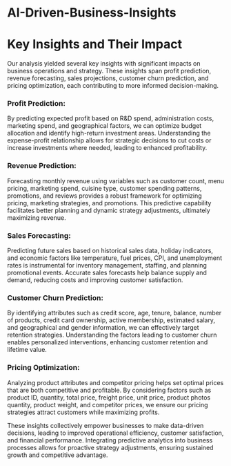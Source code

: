 # AI-Driven-Business-Insights

<h1> Key Insights and Their Impact </h1>

<p>Our analysis yielded several key insights with significant impacts on business operations and strategy. These insights span profit prediction, revenue forecasting, sales projections, customer churn prediction, and pricing optimization, each contributing to more informed decision-making.</p>

<h3>Profit Prediction:</h3>
By predicting expected profit based on R&D spend, administration costs, marketing spend, and geographical factors, we can optimize budget allocation and identify high-return investment areas. Understanding the expense-profit relationship allows for strategic decisions to cut costs or increase investments where needed, leading to enhanced profitability.

<h3>Revenue Prediction:</h3>
Forecasting monthly revenue using variables such as customer count, menu pricing, marketing spend, cuisine type, customer spending patterns, promotions, and reviews provides a robust framework for optimizing pricing, marketing strategies, and promotions. This predictive capability facilitates better planning and dynamic strategy adjustments, ultimately maximizing revenue.

<h3>Sales Forecasting:</h3> 
Predicting future sales based on historical sales data, holiday indicators, and economic factors like temperature, fuel prices, CPI, and unemployment rates is instrumental for inventory management, staffing, and planning promotional events. Accurate sales forecasts help balance supply and demand, reducing costs and improving customer satisfaction.

<h3>Customer Churn Prediction:</h3>
By identifying attributes such as credit score, age, tenure, balance, number of products, credit card ownership, active membership, estimated salary, and geographical and gender information, we can effectively target retention strategies. Understanding the factors leading to customer churn enables personalized interventions, enhancing customer retention and lifetime value.

<h3>Pricing Optimization:</h3>
Analyzing product attributes and competitor pricing helps set optimal prices that are both competitive and profitable. By considering factors such as product ID, quantity, total price, freight price, unit price, product photos quantity, product weight, and competitor prices, we ensure our pricing strategies attract customers while maximizing profits.

These insights collectively empower businesses to make data-driven decisions, leading to improved operational efficiency, customer satisfaction, and financial performance. Integrating predictive analytics into business processes allows for proactive strategy adjustments, ensuring sustained growth and competitive advantage.
